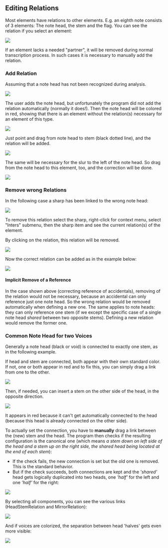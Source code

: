 ## Editing Relations

Most elements have relations to other elements. E.g. an eighth note consists of 3 elements:
The note head, the stem and the flag. You can see the relation if you select an element:

![](../assets/note_with_relations.png)

If an element lacks a needed "partner", it will be removed during normal transcription process.
In such cases it is necessary to manually add the relation.

### Add Relation

Assuming that a note head has not been recognized during analysis.

![](../assets/missing_head_in_chord.png)

The user adds the note head, but unfortunately the program did not add the relation automatically
(normally it does!).
Then the note head will be colored in red, showing that there is an element without the relation(s)
necessary for an element of this type.

![](../assets/note_head_missing_relation.png)

Just point and drag from note head to stem (black dotted line), and the relation will be added.

![](../assets/add_relation.png)

The same will be necessary for the slur to the left of the note head.
So drag from the note head to this element, too, and the correction will be done.

![](../assets/relation_add_final.png)

### Remove wrong Relations

In the following case a sharp has been linked to the wrong note head:

![](../assets/wrong_relation.png)

To remove this relation select the sharp, right-click for context menu,
select "Inters" submenu, then the sharp item and see the current relation(s) of the element.

By clicking on the relation, this relation will be removed.

![](../assets/select_relation_for_remove.png)


Now the correct relation can be added as in the example below:

![](../assets/correct_relation_after_delete.png)

#### Implicit Remove of a Reference

In the case shown above (correcting reference of accidentals), removing of the relation
would not be necessary, because an accidental can only reference just one note head.
So the wrong relation would be removed automatically when defining a new one.
The same applies to note heads: they can only reference one stem
(if we except the specific case of a single note head _shared_ between two opposite stems).
Defining a new relation would remove the former one.

### Common Note Head for two Voices

Generally a note head (black or void) is connected to exactly one stem, as in the following example.

If head and stem are connected, both appear with their own standard color.
If not, one or both appear in red and to fix this, you can simply drag a link from one to the other.

![](../assets/shared_head_1.png)

Then, if needed, you can insert a stem on the other side of the head, in the opposite direction.

![](../assets/shared_head_2.png)

It appears in red because it can't get automatically connected to the head
(because this head is already connected on the other side).

To actually set the  connection, you have to **manually** drag a link between the (new) stem and the
head.
The program then checks if the resulting configuration is the canonical one
(which means _a stem down on left side of the head and a stem up on the right side,
the shared head being located at the end of each stem_):

* If the check fails, the new connection is set but the old one is removed.
This is the standard behavior.
* But if the check succeeds, both connections are kept and the _'shared'_ head gets logically
duplicated into two heads, one _'half'_ for the left and one _'half'_ for the right:

![](../assets/shared_head_3.png)

By selecting all components, you can see the various links (HeadStemRelation and MirrorRelation):

![](../assets/shared_head_4.png)

And if voices are colorized, the separation between head 'halves' gets even more visible:

![](../assets/shared_head_5.png)
